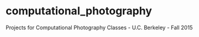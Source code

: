 # computational_photography
Projects for Computational Photography Classes - U.C. Berkeley - Fall 2015
